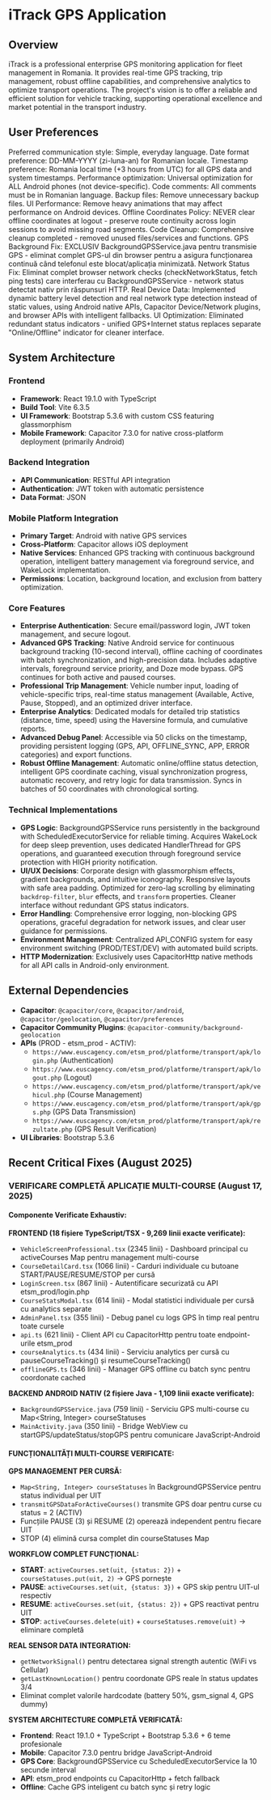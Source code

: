 # iTrack GPS Application

## Overview
iTrack is a professional enterprise GPS monitoring application for fleet management in Romania. It provides real-time GPS tracking, trip management, robust offline capabilities, and comprehensive analytics to optimize transport operations. The project's vision is to offer a reliable and efficient solution for vehicle tracking, supporting operational excellence and market potential in the transport industry.

## User Preferences
Preferred communication style: Simple, everyday language.
Date format preference: DD-MM-YYYY (zi-luna-an) for Romanian locale.
Timestamp preference: Romania local time (+3 hours from UTC) for all GPS data and system timestamps.
Performance optimization: Universal optimization for ALL Android phones (not device-specific).
Code comments: All comments must be in Romanian language.
Backup files: Remove unnecessary backup files.
UI Performance: Remove heavy animations that may affect performance on Android devices.
Offline Coordinates Policy: NEVER clear offline coordinates at logout - preserve route continuity across login sessions to avoid missing road segments.
Code Cleanup: Comprehensive cleanup completed - removed unused files/services and functions.
GPS Background Fix: EXCLUSIV BackgroundGPSService.java pentru transmisie GPS - eliminat complet GPS-ul din browser pentru a asigura funcționarea continuă când telefonul este blocat/aplicația minimizată.
Network Status Fix: Eliminat complet browser network checks (checkNetworkStatus, fetch ping tests) care interferau cu BackgroundGPSService - network status detectat nativ prin răspunsuri HTTP.
Real Device Data: Implemented dynamic battery level detection and real network type detection instead of static values, using Android native APIs, Capacitor Device/Network plugins, and browser APIs with intelligent fallbacks.
UI Optimization: Eliminated redundant status indicators - unified GPS+Internet status replaces separate "Online/Offline" indicator for cleaner interface.

## System Architecture

### Frontend
- **Framework**: React 19.1.0 with TypeScript
- **Build Tool**: Vite 6.3.5
- **UI Framework**: Bootstrap 5.3.6 with custom CSS featuring glassmorphism
- **Mobile Framework**: Capacitor 7.3.0 for native cross-platform deployment (primarily Android)

### Backend Integration
- **API Communication**: RESTful API integration
- **Authentication**: JWT token with automatic persistence
- **Data Format**: JSON

### Mobile Platform Integration
- **Primary Target**: Android with native GPS services
- **Cross-Platform**: Capacitor allows iOS deployment
- **Native Services**: Enhanced GPS tracking with continuous background operation, intelligent battery management via foreground service, and WakeLock implementation.
- **Permissions**: Location, background location, and exclusion from battery optimization.

### Core Features
- **Enterprise Authentication**: Secure email/password login, JWT token management, and secure logout.
- **Advanced GPS Tracking**: Native Android service for continuous background tracking (10-second interval), offline caching of coordinates with batch synchronization, and high-precision data. Includes adaptive intervals, foreground service priority, and Doze mode bypass. GPS continues for both active and paused courses.
- **Professional Trip Management**: Vehicle number input, loading of vehicle-specific trips, real-time status management (Available, Active, Pause, Stopped), and an optimized driver interface.
- **Enterprise Analytics**: Dedicated modals for detailed trip statistics (distance, time, speed) using the Haversine formula, and cumulative reports.
- **Advanced Debug Panel**: Accessible via 50 clicks on the timestamp, providing persistent logging (GPS, API, OFFLINE_SYNC, APP, ERROR categories) and export functions.
- **Robust Offline Management**: Automatic online/offline status detection, intelligent GPS coordinate caching, visual synchronization progress, automatic recovery, and retry logic for data transmission. Syncs in batches of 50 coordinates with chronological sorting.

### Technical Implementations
- **GPS Logic**: BackgroundGPSService runs persistently in the background with ScheduledExecutorService for reliable timing. Acquires WakeLock for deep sleep prevention, uses dedicated HandlerThread for GPS operations, and guaranteed execution through foreground service protection with HIGH priority notification.
- **UI/UX Decisions**: Corporate design with glassmorphism effects, gradient backgrounds, and intuitive iconography. Responsive layouts with safe area padding. Optimized for zero-lag scrolling by eliminating `backdrop-filter`, `blur` effects, and `transform` properties. Cleaner interface without redundant GPS status indicators.
- **Error Handling**: Comprehensive error logging, non-blocking GPS operations, graceful degradation for network issues, and clear user guidance for permissions.
- **Environment Management**: Centralized API_CONFIG system for easy environment switching (PROD/TEST/DEV) with automated build scripts.
- **HTTP Modernization**: Exclusively uses CapacitorHttp native methods for all API calls in Android-only environment.

## External Dependencies
- **Capacitor**: `@capacitor/core`, `@capacitor/android`, `@capacitor/geolocation`, `@capacitor/preferences`
- **Capacitor Community Plugins**: `@capacitor-community/background-geolocation`
- **APIs** (PROD - etsm_prod - ACTIV):
    - `https://www.euscagency.com/etsm_prod/platforme/transport/apk/login.php` (Authentication)
    - `https://www.euscagency.com/etsm_prod/platforme/transport/apk/logout.php` (Logout)
    - `https://www.euscagency.com/etsm_prod/platforme/transport/apk/vehicul.php` (Course Management)
    - `https://www.euscagency.com/etsm_prod/platforme/transport/apk/gps.php` (GPS Data Transmission)
    - `https://www.euscagency.com/etsm_prod/platforme/transport/apk/rezultate.php` (GPS Result Verification)
- **UI Libraries**: Bootstrap 5.3.6

## Recent Critical Fixes (August 2025)

### **VERIFICARE COMPLETĂ APLICAȚIE MULTI-COURSE (August 17, 2025)**

#### **Componente Verificate Exhaustiv:**

**FRONTEND (18 fișiere TypeScript/TSX - 9,269 linii exacte verificate):**
- `VehicleScreenProfessional.tsx` (2345 linii) - Dashboard principal cu activeCourses Map pentru management multi-course
- `CourseDetailCard.tsx` (1066 linii) - Carduri individuale cu butoane START/PAUSE/RESUME/STOP per cursă
- `LoginScreen.tsx` (867 linii) - Autentificare securizată cu API etsm_prod/login.php
- `CourseStatsModal.tsx` (614 linii) - Modal statistici individuale per cursă cu analytics separate
- `AdminPanel.tsx` (355 linii) - Debug panel cu logs GPS în timp real pentru toate cursele
- `api.ts` (621 linii) - Client API cu CapacitorHttp pentru toate endpoint-urile etsm_prod
- `courseAnalytics.ts` (434 linii) - Serviciu analytics per cursă cu pauseCourseTracking() și resumeCourseTracking()
- `offlineGPS.ts` (346 linii) - Manager GPS offline cu batch sync pentru coordonate cached

**BACKEND ANDROID NATIV (2 fișiere Java - 1,109 linii exacte verificate):**
- `BackgroundGPSService.java` (759 linii) - Serviciu GPS multi-course cu Map<String, Integer> courseStatuses
- `MainActivity.java` (350 linii) - Bridge WebView cu startGPS/updateStatus/stopGPS pentru comunicare JavaScript-Android

#### **FUNCȚIONALITĂȚI MULTI-COURSE VERIFICATE:**

**GPS MANAGEMENT PER CURSĂ:**
- `Map<String, Integer> courseStatuses` în BackgroundGPSService pentru status individual per UIT
- `transmitGPSDataForActiveCourses()` transmite GPS doar pentru curse cu status = 2 (ACTIV)
- Funcțiile PAUSE (3) și RESUME (2) operează independent pentru fiecare UIT
- STOP (4) elimină cursa complet din courseStatuses Map

**WORKFLOW COMPLET FUNCȚIONAL:**
- **START**: `activeCourses.set(uit, {status: 2})` + `courseStatuses.put(uit, 2)` → GPS pornește
- **PAUSE**: `activeCourses.set(uit, {status: 3})` + GPS skip pentru UIT-ul respectiv  
- **RESUME**: `activeCourses.set(uit, {status: 2})` + GPS reactivat pentru UIT
- **STOP**: `activeCourses.delete(uit)` + `courseStatuses.remove(uit)` → eliminare completă

**REAL SENSOR DATA INTEGRATION:**
- `getNetworkSignal()` pentru detectarea signal strength autentic (WiFi vs Cellular)
- `getLastKnownLocation()` pentru coordonate GPS reale în status updates 3/4
- Eliminat complet valorile hardcodate (battery 50%, gsm_signal 4, GPS dummy)

**SYSTEM ARCHITECTURE COMPLETĂ VERIFICATĂ:**
- **Frontend**: React 19.1.0 + TypeScript + Bootstrap 5.3.6 + 6 teme profesionale
- **Mobile**: Capacitor 7.3.0 pentru bridge JavaScript-Android
- **GPS Core**: BackgroundGPSService cu ScheduledExecutorService la 10 secunde interval
- **API**: etsm_prod endpoints cu CapacitorHttp + fetch fallback
- **Offline**: Cache GPS inteligent cu batch sync și retry logic